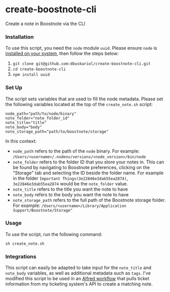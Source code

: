 # create-boostnote-cli
Create a note in Boostnote via the CLI

### Installation

To use this script, you need the `node` module `uuid`. Please ensure `node` is [installed on your system](https://nodejs.org/en/), then follow the steps below:

1. `git clone git@github.com:dbuskariol/create-boostnote-cli.git`
2. `cd create-boostnote-cli`
3. `npm install uuid`

### Set Up

The script sets variables that are used to fill the node metadata. Please set the following variables located at the top of the `create_note.sh` script:

```
node_path="path/to/node/binary"
note_folder="note_folder_id"
note_title="title"
note_body="body"
note_storage_path="path/to/boostnote/storage"
```

In this context:

- `node_path` refers to the path of the `node` binary. For example: `/Users/<username>/.nodenv/versions/<node_version>/bin/node`
- `note_folder` refers to the folder ID that you store your notes in. This can be found by navigating to Boostnote preferences, clicking on the "Storage" tab and selecting the ID beside the folder name. For example in the folder `Important Things(3e22846e3dab55ea2874)`, `3e22846e3dab55ea2874` would be the `note_folder` value.
- `note_title` refers to the title you want the note to have
- `note_body` refers to the body you want the note to have
- `note_storage_path` refers to the full path of the Boostnote storage folder. For example: `/Users/<username>/Library/Application Support/Boostnote/Storage"`

### Usage

To use the script, run the following command:

```
sh create_note.sh
```

### Integrations

This script can easily be adapted to take input for the `note_title` and `note_body` variables, as well as additional metadata such as `tags`. I've modified this script to be used in an [Alfred workflow](https://www.alfredapp.com/workflows/) that pulls ticket information from my ticketing system's API to create a matching note.